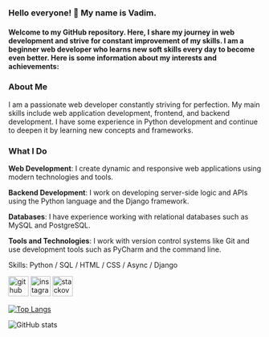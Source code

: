 ### Hello everyone! 👋 My name is Vadim.
#### Welcome to my GitHub repository. Here, I share my journey in web development and strive for constant improvement of my skills. I am a beginner web developer who learns new soft skills every day to become even better. Here is some information about my interests and achievements:

### About Me
I am a passionate web developer constantly striving for perfection. My main skills include web application development, frontend, and backend development. I have some experience in Python development and continue to deepen it by learning new concepts and frameworks.

### What I Do
**Web Development**: I create dynamic and responsive web applications using modern technologies and tools.

**Backend Development**: I work on developing server-side logic and APIs using the Python language and the Django framework.

**Databases**: I have experience working with relational databases such as MySQL and PostgreSQL.

**Tools and Technologies**: I work with version control systems like Git and use development tools such as PyCharm and the command line.


Skills: Python / SQL / HTML / CSS / Async / Django 



[<img src='https://cdn.jsdelivr.net/npm/simple-icons@3.0.1/icons/github.svg' alt='github' height='40'>](https://github.com/macalistervadim)  [<img src='https://cdn.jsdelivr.net/npm/simple-icons@3.0.1/icons/instagram.svg' alt='instagram' height='40'>](https://www.instagram.com/macalistervadim/)  [<img src='https://cdn.jsdelivr.net/npm/simple-icons@3.0.1/icons/stackoverflow.svg' alt='stackoverflow' height='40'>](https://stackoverflow.com/users/21965502)  

[![Top Langs](https://github-readme-stats.vercel.app/api/top-langs/?username=macalistervadim)](https://github.com/anuraghazra/github-readme-stats)

![GitHub stats](https://github-readme-stats.vercel.app/api?username=macalistervadim&show_icons=true)  

